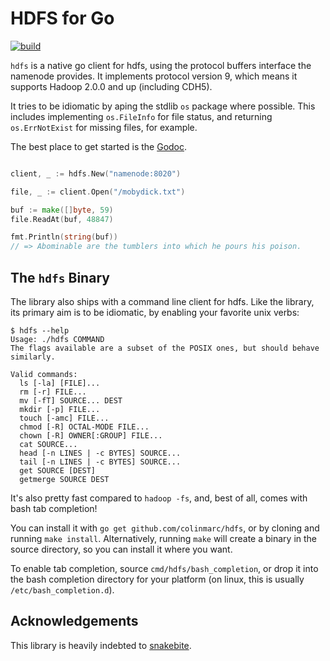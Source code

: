 HDFS for Go
===========

[![build](https://travis-ci.org/colinmarc/hdfs.svg?branch=master)](https://travis-ci.org/colinmarc/hdfs)

`hdfs` is a native go client for hdfs, using the protocol buffers interface the
namenode provides. It implements protocol version 9, which means it supports
Hadoop 2.0.0 and up (including CDH5).

It tries to be idiomatic by aping the stdlib `os` package where possible. This
includes implementing `os.FileInfo` for file status, and returning
`os.ErrNotExist` for missing files, for example.

The best place to get started is the
[Godoc][1].

```go

client, _ := hdfs.New("namenode:8020")

file, _ := client.Open("/mobydick.txt")

buf := make([]byte, 59)
file.ReadAt(buf, 48847)

fmt.Println(string(buf))
// => Abominable are the tumblers into which he pours his poison.
```

The `hdfs` Binary
-----------------

The library also ships with a command line client for hdfs. Like the library,
its primary aim is to be idiomatic, by enabling your favorite unix verbs:

```
$ hdfs --help
Usage: ./hdfs COMMAND
The flags available are a subset of the POSIX ones, but should behave similarly.

Valid commands:
  ls [-la] [FILE]...
  rm [-r] FILE...
  mv [-fT] SOURCE... DEST
  mkdir [-p] FILE...
  touch [-amc] FILE...
  chmod [-R] OCTAL-MODE FILE...
  chown [-R] OWNER[:GROUP] FILE...
  cat SOURCE...
  head [-n LINES | -c BYTES] SOURCE...
  tail [-n LINES | -c BYTES] SOURCE...
  get SOURCE [DEST]
  getmerge SOURCE DEST

```

It's also pretty fast compared to `hadoop -fs`, and, best of all, comes with
bash tab completion!

You can install it with `go get github.com/colinmarc/hdfs`, or by cloning and
running `make install`. Alternatively, running `make` will create a binary in
the source directory, so you can install it where you want.

To enable tab completion, source `cmd/hdfs/bash_completion`, or drop it into the
bash completion directory for your platform (on linux, this is usually
`/etc/bash_completion.d`).

Acknowledgements
----------------

This library is heavily indebted to [snakebite][2].

[1]: https://godoc.org/github.com/colinmarc/hdfs
[2]: https://github.com/spotify/snakebite
